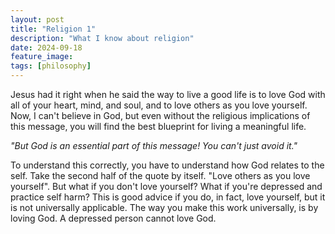 ```yaml
---
layout: post
title: "Religion 1"
description: "What I know about religion"
date: 2024-09-18
feature_image: 
tags: [philosophy]
---
```


Jesus had it right when he said the way to live a good life is to love God with all of your heart, mind, and soul, and to love others as you love yourself.  Now, I can't believe in God, but even without the religious implications of this message, you will find the best blueprint for living a meaningful life.  

*"But God is an essential part of this message!  You can't just avoid it."*

To understand this correctly, you have to understand how God relates to the self.  Take the second half of the quote by itself.  "Love others as you love yourself".  But what if you don't love yourself?  What if you're depressed and practice self harm?  This is good advice if you do, in fact, love yourself, but it is not universally applicable.  The way you make this work universally, is by loving God.  A depressed person cannot love God.  
<!--more-->


